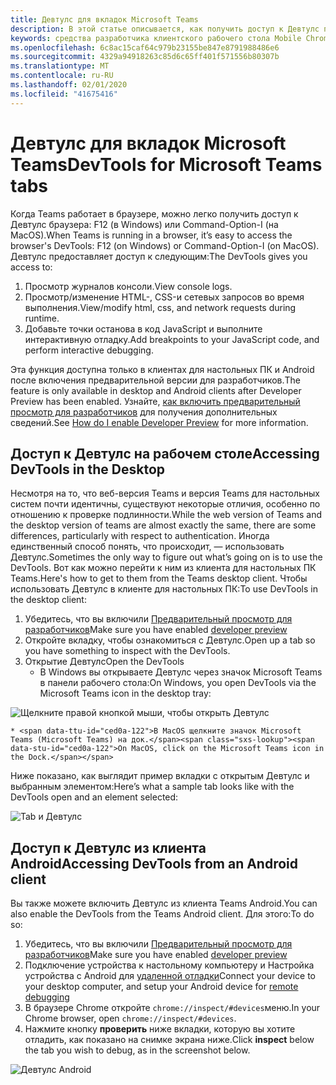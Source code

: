 ```yaml
---
title: Девтулс для вкладок Microsoft Teams
description: В этой статье описывается, как получить доступ к Девтулс при использовании настольного клиента Microsoft Teams
keywords: средства разработчика клиентского рабочего стола Mobile Chrome девтулс Отладка
ms.openlocfilehash: 6c8ac15caf64c979b23155be847e8791988486e6
ms.sourcegitcommit: 4329a94918263c85d6c65ff401f571556b80307b
ms.translationtype: MT
ms.contentlocale: ru-RU
ms.lasthandoff: 02/01/2020
ms.locfileid: "41675416"
---
```

# <a name="devtools-for-microsoft-teams-tabs"></a><span data-ttu-id="ced0a-104">Девтулс для вкладок Microsoft Teams</span><span class="sxs-lookup"><span data-stu-id="ced0a-104">DevTools for Microsoft Teams tabs</span></span>

<span data-ttu-id="ced0a-105">Когда Teams работает в браузере, можно легко получить доступ к Девтулс браузера: F12 (в Windows) или Command-Option-I (на MacOS).</span><span class="sxs-lookup"><span data-stu-id="ced0a-105">When Teams is running in a browser, it’s easy to access the browser's DevTools: F12 (on Windows) or Command-Option-I (on MacOS).</span></span> <span data-ttu-id="ced0a-106">Девтулс предоставляет доступ к следующим:</span><span class="sxs-lookup"><span data-stu-id="ced0a-106">The DevTools gives you access to:</span></span>

1. <span data-ttu-id="ced0a-107">Просмотр журналов консоли.</span><span class="sxs-lookup"><span data-stu-id="ced0a-107">View console logs.</span></span>
1. <span data-ttu-id="ced0a-108">Просмотр/изменение HTML-, CSS-и сетевых запросов во время выполнения.</span><span class="sxs-lookup"><span data-stu-id="ced0a-108">View/modify html, css, and network requests during runtime.</span></span>
1. <span data-ttu-id="ced0a-109">Добавьте точки останова в код JavaScript и выполните интерактивную отладку.</span><span class="sxs-lookup"><span data-stu-id="ced0a-109">Add breakpoints to your JavaScript code, and perform interactive debugging.</span></span>

<span data-ttu-id="ced0a-110">Эта функция доступна только в клиентах для настольных ПК и Android после включения предварительной версии для разработчиков.</span><span class="sxs-lookup"><span data-stu-id="ced0a-110">The feature is only available in desktop and Android clients after Developer Preview has been enabled.</span></span> <span data-ttu-id="ced0a-111">Узнайте, [как включить предварительный просмотр для разработчиков](~/resources/dev-preview/developer-preview-intro.md) для получения дополнительных сведений.</span><span class="sxs-lookup"><span data-stu-id="ced0a-111">See [How do I enable Developer Preview](~/resources/dev-preview/developer-preview-intro.md) for more information.</span></span>

## <a name="accessing-devtools-in-the-desktop"></a><span data-ttu-id="ced0a-112">Доступ к Девтулс на рабочем столе</span><span class="sxs-lookup"><span data-stu-id="ced0a-112">Accessing DevTools in the Desktop</span></span>

<span data-ttu-id="ced0a-113">Несмотря на то, что веб-версия Teams и версия Teams для настольных систем почти идентичны, существуют некоторые отличия, особенно по отношению к проверке подлинности.</span><span class="sxs-lookup"><span data-stu-id="ced0a-113">While the web version of Teams and the desktop version of teams are almost exactly the same, there are some differences, particularly with respect to authentication.</span></span> <span data-ttu-id="ced0a-114">Иногда единственный способ понять, что происходит, — использовать Девтулс.</span><span class="sxs-lookup"><span data-stu-id="ced0a-114">Sometimes the only way to figure out what’s going on is to use the DevTools.</span></span> <span data-ttu-id="ced0a-115">Вот как можно перейти к ним из клиента для настольных ПК Teams.</span><span class="sxs-lookup"><span data-stu-id="ced0a-115">Here's how to get to them from the Teams desktop client.</span></span> <span data-ttu-id="ced0a-116">Чтобы использовать Девтулс в клиенте для настольных ПК:</span><span class="sxs-lookup"><span data-stu-id="ced0a-116">To use DevTools in the desktop client:</span></span>

1. <span data-ttu-id="ced0a-117">Убедитесь, что вы включили [Предварительный просмотр для разработчиков](~/resources/dev-preview/developer-preview-intro.md)</span><span class="sxs-lookup"><span data-stu-id="ced0a-117">Make sure you have enabled [developer preview](~/resources/dev-preview/developer-preview-intro.md)</span></span>
1. <span data-ttu-id="ced0a-118">Откройте вкладку, чтобы ознакомиться с Девтулс.</span><span class="sxs-lookup"><span data-stu-id="ced0a-118">Open up a tab so you have something to inspect with the DevTools.</span></span>
1. <span data-ttu-id="ced0a-119">Открытие Девтулс</span><span class="sxs-lookup"><span data-stu-id="ced0a-119">Open the DevTools</span></span>
    * <span data-ttu-id="ced0a-120">В Windows вы открываете Девтулс через значок Microsoft Teams в панели рабочего стола:</span><span class="sxs-lookup"><span data-stu-id="ced0a-120">On Windows, you open DevTools via the Microsoft Teams icon in the desktop tray:</span></span>

  ![Щелкните правой кнопкой мыши, чтобы открыть Девтулс](~/assets/images/dev-preview/devtools-right-click.png)

    * <span data-ttu-id="ced0a-122">В MacOS щелкните значок Microsoft Teams (Microsoft Teams) на док.</span><span class="sxs-lookup"><span data-stu-id="ced0a-122">On MacOS, click on the Microsoft Teams icon in the Dock.</span></span>

<span data-ttu-id="ced0a-123">Ниже показано, как выглядит пример вкладки с открытым Девтулс и выбранным элементом:</span><span class="sxs-lookup"><span data-stu-id="ced0a-123">Here’s what a sample tab looks like with the DevTools open and an element selected:</span></span>

![Tab и Девтулс](~/assets/images/dev-preview/tab-and-devtools.png)

## <a name="accessing-devtools-from-an-android-client"></a><span data-ttu-id="ced0a-125">Доступ к Девтулс из клиента Android</span><span class="sxs-lookup"><span data-stu-id="ced0a-125">Accessing DevTools from an Android client</span></span>

<span data-ttu-id="ced0a-126">Вы также можете включить Девтулс из клиента Teams Android.</span><span class="sxs-lookup"><span data-stu-id="ced0a-126">You can also enable the DevTools from the Teams Android client.</span></span> <span data-ttu-id="ced0a-127">Для этого:</span><span class="sxs-lookup"><span data-stu-id="ced0a-127">To do so:</span></span>

1. <span data-ttu-id="ced0a-128">Убедитесь, что вы включили [Предварительный просмотр для разработчиков](~/resources/dev-preview/developer-preview-intro.md)</span><span class="sxs-lookup"><span data-stu-id="ced0a-128">Make sure you have enabled [developer preview](~/resources/dev-preview/developer-preview-intro.md)</span></span>
1. <span data-ttu-id="ced0a-129">Подключение устройства к настольному компьютеру и Настройка устройства с Android для [удаленной отладки](https://developers.google.com/web/tools/chrome-devtools/remote-debugging/)</span><span class="sxs-lookup"><span data-stu-id="ced0a-129">Connect your device to your desktop computer, and setup your Android device for [remote debugging](https://developers.google.com/web/tools/chrome-devtools/remote-debugging/)</span></span>
1. <span data-ttu-id="ced0a-130">В браузере Chrome откройте `chrome://inspect/#devices`меню.</span><span class="sxs-lookup"><span data-stu-id="ced0a-130">In your Chrome browser, open `chrome://inspect/#devices`.</span></span>
1. <span data-ttu-id="ced0a-131">Нажмите кнопку **проверить** ниже вкладки, которую вы хотите отладить, как показано на снимке экрана ниже.</span><span class="sxs-lookup"><span data-stu-id="ced0a-131">Click **inspect** below the tab you wish to debug, as in the screenshot below.</span></span>

![Девтулс Android](~/assets/images/android-devtools.png)
